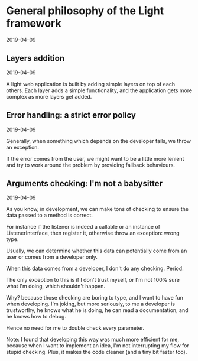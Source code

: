 General philosophy of the Light framework
================
2019-04-09 




Layers addition
-----------
2019-04-09

A light web application is built by adding simple layers on top of each others. 
Each layer adds a simple functionality, and the application gets more complex as more layers get added.



Error handling: a strict error policy
--------------
2019-04-09

Generally, when something which depends on the developer fails, we throw an exception.

If the error comes from the user, we might want to be a little more lenient and try to work around the problem 
by providing fallback behaviours. 



Arguments checking: I'm not a babysitter
-------------
2019-04-09

As you know, in development, we can make tons of checking to ensure the data passed to a method is correct.

For instance if the listener is indeed a callable or an instance of ListenerInterface, then register it, otherwise
throw an exception: wrong type.

Usually, we can determine whether this data can potentially come from an user or comes from a developer only.

When this data comes from a developer, I don't do any checking. Period.

The only exception to this is if I don't trust myself, or I'm not 100% sure what I'm doing, which shouldn't happen.
 

Why? because those checking are boring to type, and I want to have fun when developing.
I'm joking, but more seriously, to me a developer is trustworthy, he knows what he is doing, he can read a documentation, and he knows how to debug.

Hence no need for me to double check every parameter.

Note: I found that developing this way was much more efficient for me, because when I want to implement an idea, 
I'm not interrupting my flow for stupid checking. Plus, it makes the code cleaner (and a tiny bit faster too).


 




    
    
    